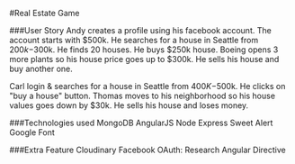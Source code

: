 #Real Estate Game

###User Story
Andy creates a profile using his facebook account. The account starts with $500k. He searches for a house in Seattle from $200k-$300k. He finds 20 houses. He buys $250k house. Boeing opens 3 more plants so his house price goes up to $300k. He sells his house and buy another one.

Carl login & searches for a house in Seattle from $400K-$500k. He clicks on "buy a house" button. Thomas moves to his neighborhood so his house values goes down by $30k. He sells his house and loses money.

###Technologies used
MongoDB
AngularJS
Node
Express
Sweet Alert
Google Font

###Extra Feature
Cloudinary
Facebook OAuth: Research Angular Directive
